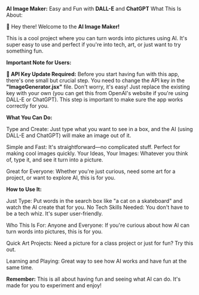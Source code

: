 **AI Image Maker:** Easy and Fun with **DALL-E** and **ChatGPT**
What This Is About:

👋 Hey there! Welcome to the **AI Image Maker!**

This is a cool project where you can turn words into pictures using AI. It's super easy to use and perfect if you're into tech, art, or just want to try something fun.

**Important Note for Users:**

**🔑 API Key Update Required:** Before you start having fun with this app, there's one small but crucial step. You need to change the API key in the **"ImageGenerator.jsx"** file. Don't worry, it's easy! Just replace the existing key with your own (you can get this from OpenAI's website if you're using DALL-E or ChatGPT). This step is important to make sure the app works correctly for you.



**What You Can Do:**

Type and Create: Just type what you want to see in a box, and the AI (using DALL-E and ChatGPT) will make an image out of it.

Simple and Fast: It's straightforward—no complicated stuff. Perfect for making cool images quickly.
Your Ideas, Your Images: Whatever you think of, type it, and see it turn into a picture.

Great for Everyone: Whether you're just curious, need some art for a project, or want to explore AI, this is for you.

**How to Use It:**

Just Type: Put words in the search box like "a cat on a skateboard" and watch the AI create that for you.
No Tech Skills Needed: You don't have to be a tech whiz. It's super user-friendly.

Who This Is For: Anyone and Everyone: If you're curious about how AI can turn words into pictures, this is for you.

Quick Art Projects: Need a picture for a class project or just for fun? Try this out.

Learning and Playing: Great way to see how AI works and have fun at the same time.

**Remember:** This is all about having fun and seeing what AI can do. It's made for you to experiment and enjoy!
